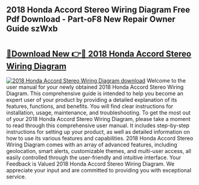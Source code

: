 ## 2018 Honda Accord Stereo Wiring Diagram Free Pdf Download - Part-oF8 New Repair Owner Guide szWxb

# <h2><a href="http://dflmids.blite.top/?on=2018+Honda+Accord+Stereo+Wiring+Diagram">🔗Download New 👉🔴 2018 Honda Accord Stereo Wiring Diagram</a></h2>

[![2018 Honda Accord Stereo Wiring Diagram download](https://i.imgur.com/lujVjoI.png)](http://dflmids.blite.top/?on=2018+Honda+Accord+Stereo+Wiring+Diagram)
Welcome to the user manual for your newly obtained 2018 Honda Accord Stereo Wiring Diagram. This comprehensive guide is intended to help you become an expert user of your product by providing a detailed explanation of its features, functions, and benefits. You will find clear instructions for installation, usage, maintenance, and troubleshooting. To get the most out of your 2018 Honda Accord Stereo Wiring Diagram, please take a moment to read through this comprehensive user manual. It includes step-by-step instructions for setting up your product, as well as detailed information on how to use its various features and capabilities. 2018 Honda Accord Stereo Wiring Diagram comes with an array of advanced features, including geolocation, smart alerts, customizable themes, and multi-user access, all easily controlled through the user-friendly and intuitive interface. Your Feedback is Valued 2018 Honda Accord Stereo Wiring Diagram. We appreciate your input and are committed to providing you with exceptional service.
